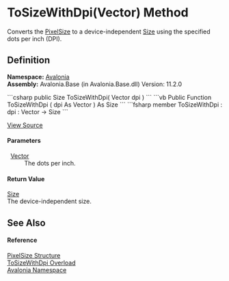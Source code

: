 # ToSizeWithDpi(Vector) Method


Converts the <a href="T_Avalonia_PixelSize">PixelSize</a> to a device-independent <a href="T_Avalonia_Size">Size</a> using the specified dots per inch (DPI).



## Definition
**Namespace:** <a href="N_Avalonia">Avalonia</a>  
**Assembly:** Avalonia.Base (in Avalonia.Base.dll) Version: 11.2.0

<Tabs groupId="api-code-preview">
<TabItem value="csharp" label="C#">
```csharp
public Size ToSizeWithDpi(
	Vector dpi
)
```
</TabItem>
<TabItem value="vb" label="VB">
```vb
Public Function ToSizeWithDpi ( 
	dpi As Vector
) As Size
```
</TabItem>
<TabItem value="fsharp" label="F#">
```fsharp
member ToSizeWithDpi : 
        dpi : Vector -> Size 
```
</TabItem>
</Tabs>



<a href="https://github.com/AvaloniaUI/Avalonia/tree/master/src/Avalonia.Base/PixelSize.cs#L184" title="View the source code">View Source</a>



#### Parameters
<dl><dt>  <a href="T_Avalonia_Vector">Vector</a></dt><dd>The dots per inch.</dd></dl>

#### Return Value
<a href="T_Avalonia_Size">Size</a>  
The device-independent size.

## See Also


#### Reference
<a href="T_Avalonia_PixelSize">PixelSize Structure</a>  
<a href="Overload_Avalonia_PixelSize_ToSizeWithDpi">ToSizeWithDpi Overload</a>  
<a href="N_Avalonia">Avalonia Namespace</a>  
